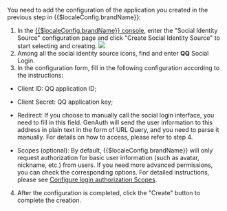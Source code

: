 <IntegrationDetailCard :title="`Fill in QQ web application configuration in ${$localeConfig.brandName}`">

You need to add the configuration of the application you created in the previous step in {{$localeConfig.brandName}}:

1. In the [{{$localeConfig.brandName}} console](https://console.genauth.ai), enter the "Social Identity Source" configuration page and click "Create Social Identity Source" to start selecting and creating.
   ![](~@imagesZhCn/connections/Add-Social-Connections.png)
2. Among all the social identity source icons, find and enter **QQ** Social Login.
3. In the configuration form, fill in the following configuration according to the instructions:

- Client ID: QQ application ID;

- Client Secret: QQ application key;

- Redirect: If you choose to manually call the social login interface, you need to fill in this field. GenAuth will send the user information to this address in plain text in the form of URL Query, and you need to parse it manually. For details on how to access, please refer to step 4.
- Scopes (optional): By default, {{$localeConfig.brandName}} will only request authorization for basic user information (such as avatar, nickname, etc.) from users. If you need more advanced permissions, you can check the corresponding options. For detailed instructions, please see [Configure login authorization Scopes](social-login-scopes.md#qq).

4. After the configuration is completed, click the "Create" button to complete the creation.

</IntegrationDetailCard>
